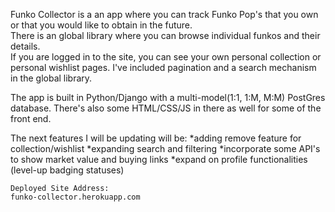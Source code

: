 Funko Collector is a an app where you can track Funko Pop's that you own or that you would like to obtain in the future.  
  There is an global library where you can browse individual funkos and their details.  
  If you are logged in to the site, you can see your own personal collection or personal wishlist pages.
  I've included pagination and a search mechanism in the global library.
  
  The app is built in Python/Django with a multi-model(1:1, 1:M, M:M) PostGres database.  There's also some HTML/CSS/JS in there as well for some of the front end.
  
  The next features I will be updating will be:
    *adding remove feature for collection/wishlist
    *expanding search and filtering
    *incorporate some API's to show market value and buying links
    *expand on profile functionalities (level-up badging statuses)

    Deployed Site Address:
    funko-collector.herokuapp.com

